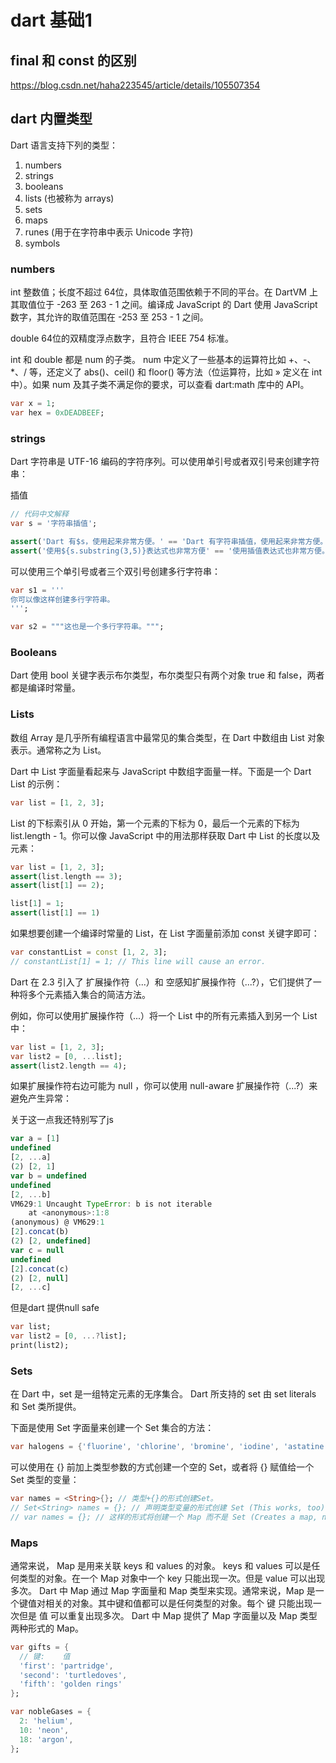 # dart 基础1

<TocTree></TocTree>

## final 和 const 的区别

https://blog.csdn.net/haha223545/article/details/105507354

## dart 内置类型

Dart 语言支持下列的类型：
1. numbers
2. strings
3. booleans
4. lists (也被称为 arrays)
5. sets
6. maps
7. runes (用于在字符串中表示 Unicode 字符)
8. symbols

### numbers

int
整数值；长度不超过 64位，具体取值范围依赖于不同的平台。在 DartVM 上其取值位于 -263 至 263 - 1 之间。编译成 JavaScript 的 Dart 使用 JavaScript 数字，其允许的取值范围在 -253 至 253 - 1 之间。

double
64位的双精度浮点数字，且符合 IEEE 754 标准。

int 和 double 都是 num 的子类。 num 中定义了一些基本的运算符比如 +、-、*、/ 等，还定义了 abs()、ceil() 和 floor() 等方法（位运算符，比如 » 定义在 int 中）。如果 num 及其子类不满足你的要求，可以查看 dart:math 库中的 API。

```dart
var x = 1;
var hex = 0xDEADBEEF;
```

### strings

Dart 字符串是 UTF-16 编码的字符序列。可以使用单引号或者双引号来创建字符串：

插值

```dart
// 代码中文解释
var s = '字符串插值';

assert('Dart 有$s，使用起来非常方便。' == 'Dart 有字符串插值，使用起来非常方便。');
assert('使用${s.substring(3,5)}表达式也非常方便' == '使用插值表达式也非常方便。');
```

可以使用三个单引号或者三个双引号创建多行字符串：

```dart
var s1 = '''
你可以像这样创建多行字符串。
''';

var s2 = """这也是一个多行字符串。""";
```

### Booleans

Dart 使用 bool 关键字表示布尔类型，布尔类型只有两个对象 true 和 false，两者都是编译时常量。

### Lists

数组 Array 是几乎所有编程语言中最常见的集合类型，在 Dart 中数组由 List 对象表示。通常称之为 List。

Dart 中 List 字面量看起来与 JavaScript 中数组字面量一样。下面是一个 Dart List 的示例：

```dart
var list = [1, 2, 3];
```

List 的下标索引从 0 开始，第一个元素的下标为 0，最后一个元素的下标为 list.length - 1。你可以像 JavaScript 中的用法那样获取 Dart 中 List 的长度以及元素：


```dart
var list = [1, 2, 3];
assert(list.length == 3);
assert(list[1] == 2);

list[1] = 1;
assert(list[1] == 1)
```

如果想要创建一个编译时常量的 List，在 List 字面量前添加 const 关键字即可：

```dart
var constantList = const [1, 2, 3];
// constantList[1] = 1; // This line will cause an error.
```

Dart 在 2.3 引入了 扩展操作符（...）和 空感知扩展操作符（...?），它们提供了一种将多个元素插入集合的简洁方法。

例如，你可以使用扩展操作符（...）将一个 List 中的所有元素插入到另一个 List 中：

```dart
var list = [1, 2, 3];
var list2 = [0, ...list];
assert(list2.length == 4);
```

如果扩展操作符右边可能为 null ，你可以使用 null-aware 扩展操作符（...?）来避免产生异常：


关于这一点我还特别写了js

```js
var a = [1]
undefined
[2, ...a]
(2) [2, 1]
var b = undefined
undefined
[2, ...b]
VM629:1 Uncaught TypeError: b is not iterable
    at <anonymous>:1:8
(anonymous) @ VM629:1
[2].concat(b)
(2) [2, undefined]
var c = null
undefined
[2].concat(c)
(2) [2, null]
[2, ...c]
```

但是dart 提供null safe

```dart
var list;
var list2 = [0, ...?list];
print(list2);
```

### Sets
在 Dart 中，set 是一组特定元素的无序集合。 Dart 所支持的 set 由 set literals 和 Set 类所提供。

下面是使用 Set 字面量来创建一个 Set 集合的方法：

```dart
var halogens = {'fluorine', 'chlorine', 'bromine', 'iodine', 'astatine'};
```

可以使用在 {} 前加上类型参数的方式创建一个空的 Set，或者将 {} 赋值给一个 Set 类型的变量：

```dart
var names = <String>{}; // 类型+{}的形式创建Set。
// Set<String> names = {}; // 声明类型变量的形式创建 Set (This works, too).
// var names = {}; // 这样的形式将创建一个 Map 而不是 Set (Creates a map, not a set.)
```

### Maps

通常来说， Map 是用来关联 keys 和 values 的对象。 keys 和 values 可以是任何类型的对象。在一个 Map 对象中一个 key 只能出现一次。但是 value 可以出现多次。 Dart 中 Map 通过 Map 字面量和 Map 类型来实现。通常来说，Map 是一个键值对相关的对象。其中键和值都可以是任何类型的对象。每个 键 只能出现一次但是 值 可以重复出现多次。 Dart 中 Map 提供了 Map 字面量以及 Map 类型两种形式的 Map。

```dart
var gifts = {
  // 键:    值
  'first': 'partridge',
  'second': 'turtledoves',
  'fifth': 'golden rings'
};

var nobleGases = {
  2: 'helium',
  10: 'neon',
  18: 'argon',
};
```